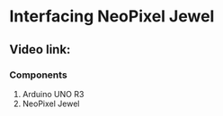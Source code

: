 # Interfacing NeoPixel Jewel
## Video link: []()
### Components
1. Arduino UNO R3
2. NeoPixel Jewel
